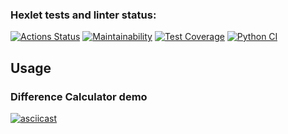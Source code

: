 ### Hexlet tests and linter status:

[![Actions Status](https://github.com/alekseyvlivanov/python-project-lvl2/workflows/hexlet-check/badge.svg)](https://github.com/alekseyvlivanov/python-project-lvl2/actions)
[![Maintainability](https://api.codeclimate.com/v1/badges/7c8bd8997f51d5eb2770/maintainability)](https://codeclimate.com/github/alekseyvlivanov/python-project-lvl2/maintainability)
[![Test Coverage](https://api.codeclimate.com/v1/badges/7c8bd8997f51d5eb2770/test_coverage)](https://codeclimate.com/github/alekseyvlivanov/python-project-lvl2/test_coverage)
[![Python CI](https://github.com/alekseyvlivanov/python-project-lvl2/actions/workflows/pythonci.yml/badge.svg)](https://github.com/alekseyvlivanov/python-project-lvl2/actions/workflows/pythonci.yml)

## Usage

### Difference Calculator demo

[![asciicast](https://asciinema.org/a/hGujph9jxkfGe5TmgiRPx3MRE.svg)](https://asciinema.org/a/hGujph9jxkfGe5TmgiRPx3MRE)
